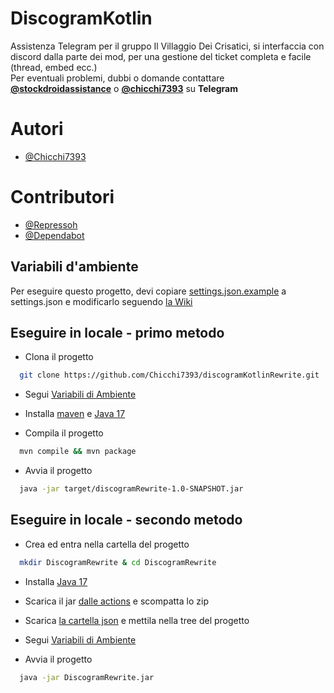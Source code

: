 # DiscogramKotlin

Assistenza Telegram per il gruppo Il Villaggio Dei Crisatici, si interfaccia con discord dalla parte dei mod, per una gestione del ticket completa e facile (thread, embed ecc.)  
Per eventuali problemi, dubbi o domande contattare **[@stockdroidassistance](https://t.me/stockdroidassistance)** o **[@chicchi7393](https://t.me/chicchi7393)** su **Telegram**


# Autori

- [@Chicchi7393](https://github.com/Chicchi7393)

# Contributori

- [@Repressoh](https://github.com/Repressoh)
- [@Dependabot](https://github.com/dependabot)



## Variabili d'ambiente

Per eseguire questo progetto, devi copiare [settings.json.example](https://github.com/stockdroidcommunity/DiscogramKotlin/blob/master/json/settings.json.example) a settings.json e modificarlo seguendo [la Wiki](https://github.com/stockdroidcommunity/DiscogramKotlin/wiki)


## Eseguire in locale - primo metodo

- Clona il progetto

```bash
  git clone https://github.com/Chicchi7393/discogramKotlinRewrite.git
```

- Segui [Variabili di Ambiente](https://github.com/stockdroidcommunity/DiscogramKotlin/master/README.md#variabili-dambiente)

- Installa [maven](https://maven.apache.org/install.html) e [Java 17](https://www.oracle.com/java/technologies/downloads/#java17) 

- Compila il progetto
```bash
  mvn compile && mvn package
```

- Avvia il progetto
```bash
  java -jar target/discogramRewrite-1.0-SNAPSHOT.jar
```

## Eseguire in locale - secondo metodo

- Crea ed entra nella cartella del progetto

```bash
  mkdir DiscogramRewrite & cd DiscogramRewrite
```
- Installa [Java 17](https://www.oracle.com/java/technologies/downloads/#java17) 

- Scarica il jar [ dalle actions](https://github.com/stockdroidcommunity/DiscogramKotlin/actions) e scompatta lo zip

- Scarica [la cartella json](https://github.com/stockdroidcommunity/DiscogramKotlin/tree/master/json) e mettila nella tree del progetto

- Segui [Variabili di Ambiente](https://github.com/stockdroidcommunity/DiscogramKotlin/master/README.md#variabili-dambiente)

- Avvia il progetto
```bash
  java -jar DiscogramRewrite.jar
```
